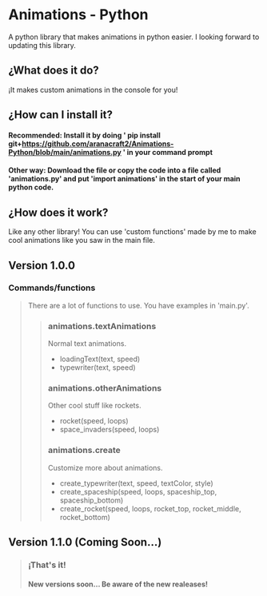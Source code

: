 # Animations - Python
A python library that makes animations in python easier. I looking forward to updating this library.

## ¿What does it do?
¡It makes custom animations in the console for you!
## ¿How can I install it?
#### Recommended: Install it by doing ' pip install git+https://github.com/aranacraft2/Animations-Python/blob/main/animations.py ' in your command prompt
#### Other way: Download the file or copy the code into a file called 'animations.py' and put 'import animations' in the start of your main python code.
## ¿How does it work?
Like any other library! You can use 'custom functions' made by me to make cool animations like you saw in the main file.

## Version 1.0.0
### Commands/functions
> There are a lot of functions to use. You have examples in 'main.py'.
>>### animations.textAnimations
>> Normal text animations.
>>- loadingText(text, speed)
>>- typewriter(text, speed)
>>### animations.otherAnimations
>> Other cool stuff like rockets.
>>- rocket(speed, loops)
>>- space_invaders(speed, loops)
>>### animations.create
>> Customize more about animations.
>>- create_typewriter(text, speed, textColor, style)
>>- create_spaceship(speed, loops, spaceship_top, spaceship_bottom)
>>- create_rocket(speed, loops, rocket_top, rocket_middle, rocket_bottom)
## Version 1.1.0 (Coming Soon...)
>### ¡That's it!
>#### New versions soon... Be aware of the new realeases!
